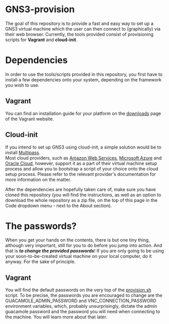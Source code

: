 # GNS3-provision
The goal of this repository is to provide a fast and easy way to set up a GNS3 virtual machine which the user can then connect to (graphically) via their web browser. 
Currently, the tools provided consist of provisioning scripts for **Vagrant** and **cloud-init**.

# Dependencies
In order to use the tools/scripts provided in this repository, you first have to install a few dependencies onto your system, depending on the framework you wish to use.

## Vagrant
You can find an installation guide for your platform on the [downloads](https://www.vagrantup.com/downloads) page of the Vagrant website.

## Cloud-init
If you intend to set up GNS3 using cloud-init, a simple solution would be to install [Multipass](https://multipass.run/).  
Most cloud providers, such as [Amazon Web Services](https://aws.amazon.com/), [Microsoft Azure](https://azure.microsoft.com/en-us/) and [Oracle Cloud](https://www.oracle.com/cloud/), however, support it as a part of their virtual machine setup process and allow you to bootstrap a script of your choice onto the cloud setup process. Please refer to the relevant provider's documentation for more information on the matter.

After the dependencies are hopefully taken care of, make sure you have cloned this repository (you will find the instructions, as well as an option to download the whole repository as a zip file, on the top of this page in the Code dropdown menu - next to the About section). 

# The passwords?
When you get your hands on the contents, there is but one tiny thing, although very important, still for you to do before you jump into action. And that is ***to change the provided passwords***! If you are only going to be using your soon-to-be-created virtual machine on your local computer, do it anyway. For the sake of principle.

## Vagrant
You will find the default passwords on the very top of the [provision.sh](provision.sh) script. To be precise, the passwords you are encouraged to change are the GUACAMOLE_ADMIN_PASSWORD and VNC_CONNECTION_PASSWORD environment variables, which, probably unsurprisingly, dictate the admin guacamole password and the password you will need when connecting to the machine. You will learn more about that later.
